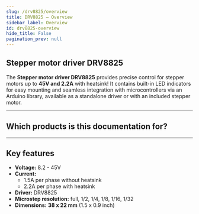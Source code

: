 ```yaml
---
slug: /drv8825/overview
title: DRV8825 – Overview
sidebar_label: Overview
id: drv8825-overview 
hide_title: False
pagination_prev: null
---
```


## Stepper motor driver DRV8825

The **Stepper motor driver DRV8825** provides precise control for stepper motors up to **45V and 2.2A** with heatsink! It contains built-in LED indicators for easy mounting and seamless integration with microcontrollers via an Arduino library, available as a standalone driver or with an included stepper motor.

<CenteredImage src="/img/drv8825/333000.jpg" alt="Stepper motor driver DRV8825" caption="Stepper motor driver DRV8825" />

---

## Which products is this documentation for?

<QuickLink 
  title="Stepper motor driver DRV8825 board" 
  description="333000"
  url="https://soldered.com/product/stepper-motor-driver-drv8825-board/"
  image="/img/drv8825/333000.jpg" 
/>

---

## Key features

- **Voltage:** 8.2 - 45V
- **Current:**
  - 1.5A per phase without heatsink
   - 2.2A per phase with heatsink
- **Driver:** DRV8825
- **Microstep resolution:** full, 1/2, 1/4, 1/8, 1/16, 1/32
- **Dimensions:** **38 x 22 mm** (1.5 x 0.9 inch)